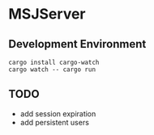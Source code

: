 # MSJServer

## Development Environment

`cargo install cargo-watch` <br />
`cargo watch -- cargo run`

## TODO

- add session expiration
- add persistent users
